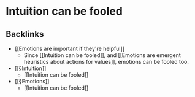 # Intuition can be fooled

## Backlinks
* [[Emotions are important if they're helpful]]
	* Since [[Intuition can be fooled]], and [[Emotions are emergent heuristics about actions for values]], emotions can be fooled too.
* [[§Intuition]]
	* [[Intuition can be fooled]]
* [[§Emotions]]
	* [[Intuition can be fooled]]

<!-- {BearID:D3B58845-A991-4418-BD95-78D7729894A6-8570-0000144163E18E71} -->
